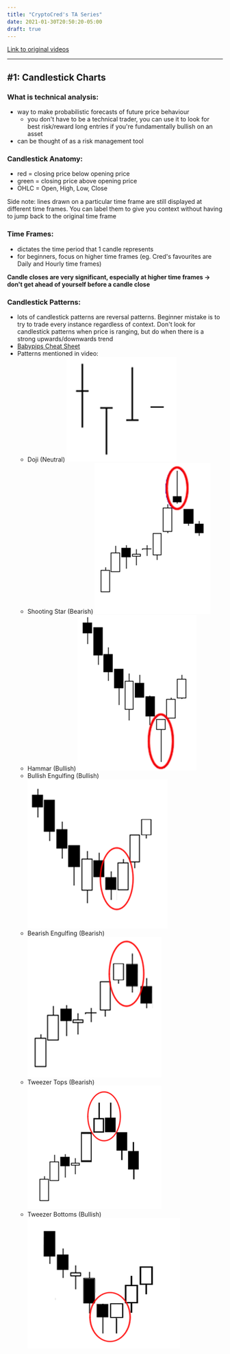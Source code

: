 ```yaml
---
title: "CryptoCred's TA Series"
date: 2021-01-30T20:50:20-05:00
draft: true
---
```


[Link to original videos](https://docs.google.com/document/d/15c3rN15rkXldY8Te3GDG4NG7noaaoikydOoZQlElwXw/edit?usp=sharing)

--- 

## #1: Candlestick Charts
### What is technical analysis: 
- way to make probabilistic forecasts of future price behaviour
  - you don't have to be a technical trader, you can use it to look for best risk/reward long entries if you're fundamentally bullish on an asset  
- can be thought of as a risk management tool

### Candlestick Anatomy: 
- red = closing price below opening price
- green = closing price above opening price
- OHLC = Open, High, Low, Close

Side note: lines drawn on a particular time frame are still displayed at different time frames. You can label them to give you context without having to jump back to the original time frame

### Time Frames: 
- dictates the time period that 1 candle represents
- for beginners, focus on higher time frames (eg. Cred's favourites are Daily and Hourly time frames) 

**Candle closes are very significant, especially at higher time frames -> don't get ahead of yourself before a candle close**

### Candlestick Patterns: 
- lots of candlestick patterns are reversal patterns. Beginner mistake is to try to trade every instance regardless of context. Don't look for candlestick patterns when price is ranging, but do when there is a strong upwards/downwards trend 
- [Babypips Cheat Sheet](https://www.babypips.com/learn/forex/japanese-candlesticks-cheat-sheet)
- Patterns mentioned in video: 
  - Doji (Neutral)
![Doji](img/Doji.png)
  - Shooting Star (Bearish)
![ShootingStar](img/Shooting%20Star.png)
  - Hammar (Bullish)
![Hammar](img/Hammar.png)
  - Bullish Engulfing (Bullish)
![BullishEngulfing](img/Bullish%20Engulfing.png)
  - Bearish Engulfing (Bearish)
![BearishEngulfing](img/Bearish%20Engulfing.png)
  - Tweezer Tops (Bearish)
![TweezerTops](img/Tweezer%20Tops.png)
  - Tweezer Bottoms (Bullish)
![TweezerBottoms](img/Tweezer%20Bottoms.png)

  